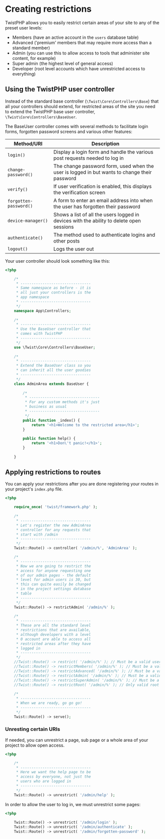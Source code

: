 # Creating restrictions

TwistPHP allows you to easily restrict certain areas of your site to any of the preset user levels:

* Members (have an active account in the `users` database table)
* Advanced ('premium' members that may require more access than a standard member)
* Admin (you can use this to allow access to tools that administer site content, for example)
* Super admin (the highest level of general access)
* Developer (root level accounts which have unrestricted access to everything)

## Using the TwistPHP user controller

Instead of the standard base controller (`\Twist\Core\Controllers\Base`) that all your controllers should extend, for restricted areas of the site you need to extend the TwistPHP base user controller, `\Twist\Core\Controllers\BaseUser`.

The BaseUser controller comes with several methods to facilitate login forms, forgotten password screens and various other features:

| Method/URI             | Description                                                                                  |
| ---------------------- | -------------------------------------------------------------------------------------------- |
| `login()`              | Display a login form and handle the various post requests needed to log in                   |
| `change-password()`    | The change password form, used when the user is logged in but wants to change their password |
| `verify()`             | If user verification is enabled, this displays the verification screen                       |
| `forgotten-password()` | A form to enter an email address into when the user has forgotten their password             |
| `device-manager()`     | Shows a list of all the users logged in devices with the ability to delete open sessions     |
| `authenticate()`       | The method used to authenticate logins and other posts                                       |
| `logout()`             | Logs the user out                                                                            |

Your user controller should look something like this:

```php
<?php

    /*
     * --------------------------------
     * Same namespace as before - it is
     * all just your controllers is the
     * app namespace
     * --------------------------------
     */
    namespace App\Controllers;
    
    /*
     * --------------------------------
     * Use the BaseUser controller that
     * comes with TwistPHP
     * --------------------------------
     */
    use \Twist\Core\Controllers\BaseUser;
    
    /*
     * --------------------------------
     * Extend the BaseUser class so you
     * can inherit all the user goodies
     * --------------------------------
     */
    class AdminArea extends BaseUser {
    
        /*
         * --------------------------------
         * For any custom methods it's just
         * business as usual
         * --------------------------------
         */
        public function _index() {
            return '<h1>Welcome to the restricted area</h1>';
        }
    
        public function help() {
            return '<h1>Don\'t panic!</h1>';
        }
        
    }
```

## Applying restrictions to routes

You can apply your restrictions after you are done registering your routes in your project's `index.php` file. 


```php
<?php

    require_once( 'twist/framework.php' );
    
    /*
     * --------------------------------
     * Let's register the new AdminArea
     * controller for any requests that
     * start with /admin
     * --------------------------------
     */
    Twist::Route() -> controller( '/admin/%', 'AdminArea' );

    /*
     * --------------------------------
     * Now we are going to restrict the
     * access for anyone requesting one
     * of our admin pages - the default
     * level for admin users is 30, but
     * this can quite easily be changed
     * in the project settings database
     * table
     * --------------------------------
     */
    Twist::Route() -> restrictAdmin( '/admin/%' );
    
    /*
     * --------------------------------
     * These are all the standard level
     * restrictions that are available,
     * although developers with a level
     * 0 account are able to access all
     * restricted areas after they have
     * logged in
     * --------------------------------
     */
    //Twist::Route() -> restrict( '/admin/%' ); // Must be a valid user
    //Twist::Route() -> restrictMembers( '/admin/%' ); // Must be a valid user, at least level 10
    //Twist::Route() -> restrictAdvanced( '/admin/%' ); // Must be a valid user, at least level 20
    //Twist::Route() -> restrictAdmin( '/admin/%' ); // Must be a valid user, at least level 30
    //Twist::Route() -> restrictSuperAdmin( '/admin/%' ); // Must be a valid user, at least level 40
    //Twist::Route() -> restrictRoot( '/admin/%' ); // Only valid root users (level 0) can access
    
    /*
     * --------------------------------
     * When we are ready, go go go!
     * --------------------------------
     */
    Twist::Route() -> serve();
```

### Unresting certain URIs

If needed, you can unrestrict a page, sub page or a whole area of your project to allow open access.

```php
<?php

    /*
     * --------------------------------
     * Here we want the help page to be
     * access by everyone, not just the
     * users who are logged in
     * --------------------------------
     */
    Twist::Route() -> unrestrict( '/admin/help' );
```

In order to allow the user to log in, we must unrestrict some pages:

```php
<?php
    
    Twist::Route() -> unrestrict( '/admin/login' );
    Twist::Route() -> unrestrict( '/admin/authenticate' );
    Twist::Route() -> unrestrict( '/admin/forgotten-password' );
```